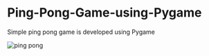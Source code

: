 # Ping-Pong-Game-using-Pygame
Simple ping pong game is developed using Pygame 



![ping pong](https://user-images.githubusercontent.com/51056070/123477248-9362fb80-d61f-11eb-9c95-aad97ce8a904.png)

